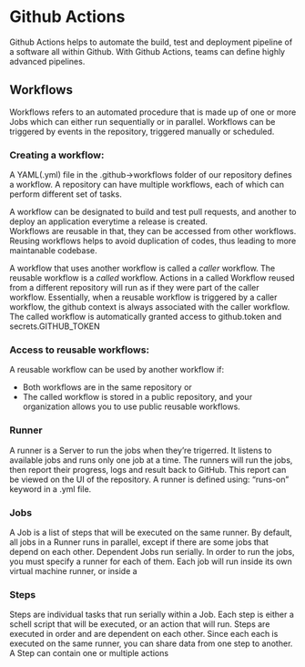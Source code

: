 # Github Actions

Github Actions helps to automate the build, test and deployment pipeline of a software all within Github. With Github Actions, teams can define highly advanced pipelines.


## Workflows
Workflows refers to an automated procedure that is made up of one or more Jobs which can either run sequentially or in parallel. Workflows can be triggered by events in the repository, triggered manually or scheduled.

 ### Creating a workflow:
 A  YAML(.yml) file in the .github->workflows folder of our repository defines a workflow. 
A repository can have multiple workflows, each of which can perform different set of tasks. 

A workflow can be designated to build and test pull requests, and another to deploy  an application everytime a release is created.  
Workflows are reusable in that, they can be accessed from other workflows. Reusing workflows helps to avoid duplication of codes, thus leading to more maintanable codebase.

A workflow that uses another workflow is called a *caller* workflow. The reusable workflow is a *called* workflow.
Actions in a called Workflow reused from a different repository will run as if they were part of the caller workflow.
Essentially, when a reusable workflow is triggered by a caller workflow, the github context is always associated with the caller workflow. The called workflow is automatically granted access to github.token and secrets.GITHUB_TOKEN 

### Access to reusable workflows:
A reusable workflow can be used by another workflow if:
- Both workflows are in the same repository or
- The called workflow is stored in a public repository, and your organization allows you to use public reusable workflows.


### Runner
A runner is a Server to run the jobs when they’re trigerred. It listens to available jobs and runs only one job at a time. The runners will run the jobs, then report their progress, logs and result back to GitHub. This report can be viewed on the UI of the repository.
A runner is defined using: “runs-on” keyword in a .yml file.

### Jobs
A Job is a list of steps that will be executed on the same runner. By default, all jobs in a Runner runs in parallel, except if there are some jobs that depend on each other. 
Dependent Jobs run serially.
In order to run the jobs, you must specify a runner for each of them. 
Each job will run inside its own virtual machine runner, or inside a 

### Steps
Steps are individual tasks that run serially within a Job.
Each step is either a schell script that will be executed, or an action that will run. Steps are executed in order and are dependent on each other. Since each each is executed on the same runner, you can share data from one step to another.
A Step can contain one or multiple actions

